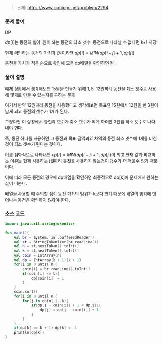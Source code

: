 > 문제: https://www.acmicpc.net/problem/2294

### 문제 풀이

DP

$dp[i]$는 동전의 합이 i원이 되는 동전의 최소 갯수, 동전으로 나타낼 수 없다면 k+1 저장

현재 확인하는 동전의 가치가 j원이라면
$dp[i] = MIN(dp[i - j] + 1, dp[j])$

동전을 가치가 적은 순으로 확인해 모든 dp배열을 확인하면 됨

### 풀이 설명

예제 상황에서 생각해보면 15원을 만들기 위해 1, 5, 12원짜리 동전을 최소 갯수로 사용해 몇개로 만들 수 있는지를 구하는 문제

여기서 만약 12원짜리 동전을 사용했다고 생각해보면 목표인 15원에서 12원을 뺀 3원이 남게 되고 동전의 갯수가 1개가 된다.

그렇다면 이 상황에서 동전의 갯수가 최소 갯수가 되게 하려면 3원을 최소 갯수로 나타내야 한다.

즉, 동전 하나를 사용하면 그 동전과 목표 금액과의 차액의 동전 최소 갯수에 1개를 더한 것이 최소 갯수가 된다는 것이다.

이를 점화식으로 나타내면 $dp[i] = MIN(dp[i - j] + 1, dp[j])$이 되고 현재 값과 비교하는 이유는 현재 사용하는 j원짜리 동전을 사용하지 않는것이 갯수가 더 적을수 있기 때문이다.

이에 따라 모든 동전의 경우에 dp배열을 확인하면 최종적으로 dp[k]에 문제에서 원하는 값이 나온다.

배열을 사용할 때 주의할 점이 동전 가치의 범위가 k보다 크기 때문에 배열의 범위에 벗어나는 동전은 확인하지 않아야 한다.

### 소스 코드
```kotlin
import java.util.StringTokenizer

fun main(){
    val br = System.`in`.bufferedReader()
    val st = StringTokenizer(br.readLine())
    val n = st.nextToken().toInt()
    val k = st.nextToken().toInt()
    val coin = IntArray(n)
    val dp = IntArray(k + 1){k + 1}
    for(i in 0 until n){
        coin[i] = br.readLine().toInt()
        if(coin[i] <= k){
            dp[coin[i]] = 1
        }
    }
    coin.sort()
    for(i in 0 until n){
        for(j in coin[i]..k){
            if(dp[j - coin[i]] + 1 < dp[j]){
                dp[j] = dp[j - coin[i]] + 1
            }
        }
    }
    if(dp[k] == k + 1) dp[k] = -1
    println(dp[k])
}
```